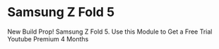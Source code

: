 # Samsung Z Fold 5

New Build Prop! Samsung Z Fold 5. Use this Module to Get a Free Trial Youtube Premium 4 Months
